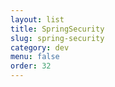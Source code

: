 ```yaml
---
layout: list
title: SpringSecurity
slug: spring-security
category: dev
menu: false
order: 32
---
```

